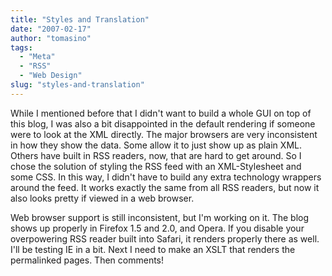```yaml
---
title: "Styles and Translation"
date: "2007-02-17"
author: "tomasino"
tags:
  - "Meta"
  - "RSS"
  - "Web Design"
slug: "styles-and-translation"
---
```


While I mentioned before that I didn't want to build a whole GUI on top
of this blog, I was also a bit disappointed in the default rendering if
someone were to look at the XML directly. The major browsers are very
inconsistent in how they show the data. Some allow it to just show up as
plain XML. Others have built in RSS readers, now, that are hard to get
around. So I chose the solution of styling the RSS feed with an
XML-Stylesheet and some CSS. In this way, I didn't have to build any
extra technology wrappers around the feed. It works exactly the same
from all RSS readers, but now it also looks pretty if viewed in a web
browser.

Web browser support is still inconsistent, but I'm working on it. The
blog shows up properly in Firefox 1.5 and 2.0, and Opera. If you disable
your overpowering RSS reader built into Safari, it renders properly
there as well. I'll be testing IE in a bit. Next I need to make an XSLT
that renders the permalinked pages. Then comments!
